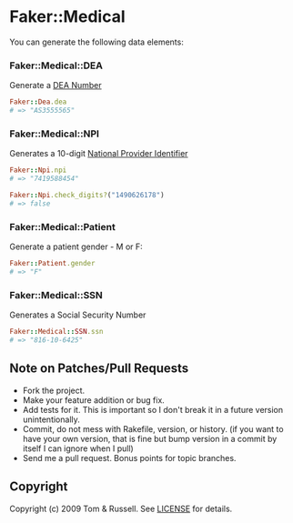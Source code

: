 # Faker::Medical

You can generate the following data elements:

### Faker::Medical::DEA
Generate a [DEA Number](http://en.wikipedia.org/wiki/DEA_number)
```ruby
Faker::Dea.dea
# => "AS3555565"
```

### Faker::Medical::NPI
Generates a 10-digit [National Provider Identifier](http://en.wikipedia.org/wiki/National_Provider_Identifier)
```ruby
Faker::Npi.npi
# => "7419588454"

Faker::Npi.check_digits?("1490626178")
# => false
```

### Faker::Medical::Patient
Generate a patient gender - M or F:
```ruby
Faker::Patient.gender
# => "F"
```

### Faker::Medical::SSN
Generates a Social Security Number
```ruby
Faker::Medical::SSN.ssn
# => "816-10-6425"
```

## Note on Patches/Pull Requests

* Fork the project.
* Make your feature addition or bug fix.
* Add tests for it. This is important so I don't break it in a
  future version unintentionally.
* Commit, do not mess with Rakefile, version, or history.
  (if you want to have your own version, that is fine but bump version in a commit by itself I can ignore when I pull)
* Send me a pull request. Bonus points for topic branches.

## Copyright

Copyright (c) 2009 Tom & Russell. See [LICENSE](LICENSE) for details.
